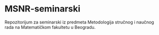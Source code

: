 # MSNR-seminarski
Repozitorijum za seminarski iz predmeta Metodologija stručnog i naučnog rada na Matematičkom fakultetu u Beogradu.
